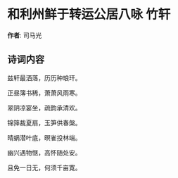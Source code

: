 # 和利州鲜于转运公居八咏 竹轩

**作者**: 司马光

## 诗词内容

兹轩最洒落，历历种琅玕。

正昼簿书稀，萧萧风雨寒。

翠阴凉宴坐，疏韵承清欢。

锦箨裁夏扇，玉笋供春槃。

晴蜗潜叶底，暝雀投林端。

幽兴遇物惬，高怀随处安。

且免一日无，何须千亩寛。

